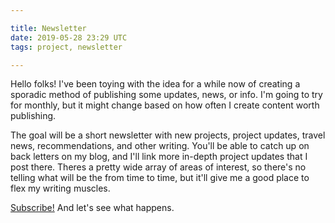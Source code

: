 ```yaml
---

title: Newsletter
date: 2019-05-28 23:29 UTC
tags: project, newsletter

---
```


Hello folks!
I've been toying with the idea for a while now of creating a sporadic method of publishing some updates, news, or info. I'm going to try for monthly, but it might change based on how often I create content worth publishing.


The goal will be a short newsletter with new projects, project updates, travel news, recommendations, and other writing. You'll be able to catch up on back letters on my blog, and I'll link more in-depth project updates that I post there. Theres a pretty wide array of areas of interest, so there's no telling what will be the from time to time, but it'll give me a good place to flex my writing muscles.

[Subscribe!](/letters) And let's see what happens.
